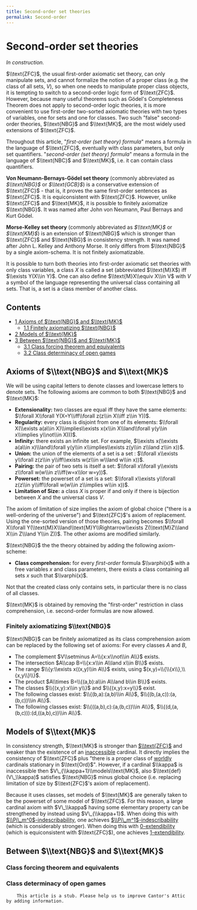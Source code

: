 ```yaml
---
title: Second-order set theories
permalink: Second-order
---
```

# Second-order set theories











*In construction.*

$\\text{ZFC}$, the usual first-order axiomatic set theory, can only
manipulate sets, and cannot formalize the notion of a proper class (e.g.
the class of all sets, $V$), so when one needs to manipulate proper
class objects, it is tempting to switch to a second-order logic form of
$\\text{ZFC}$. However, because many useful theorems such as Gödel's
Completeness Theorem does not apply to second-order logic theories, it
is more convenient to use first-order two-sorted axiomatic theories with
two types of variables, one for sets and one for classes. Two such
"false" second-order theories, $\\text{NBG}$ and $\\text{MK}$, are the
most widely used extensions of $\\text{ZFC}$.

Throughout this article, "*first-order (set theory) formula*" means a
formula in the language of $\\text{ZFC}$, eventually with class
parameters, but only set quantifiers. "*second-order (set theory)
formula*" means a formula in the language of $\\text{NBC}$ and
$\\text{MK}$, i.e. it can contain class quantifiers.

**Von Neumann-Bernays-Gödel set theory** (commonly abbreviated as
*$\\text{NBG}$* or *$\\text{GCB}$*) is a conservative extension of
$\\text{ZFC}$ - that is, it proves the same first-order sentences as
$\\text{ZFC}$. It is equiconsistent with $\\text{ZFC}$. However, unlike
$\\text{ZFC}$ and $\\text{MK}$, it is possible to finitely axiomatize
$\\text{NBG}$. It was named after John von Neumann, Paul Bernays and
Kurt Gödel.

**Morse-Kelley set theory** (commonly abbreviated as *$\\text{MK}$* or
*$\\text{KM}$*) is an extension of $\\text{NBG}$ which is stronger than
$\\text{ZFC}$ and $\\text{NBG}$ in consistency strength. It was named
after John L. Kelley and Anthony Morse. It only differs from
$\\text{NBG}$ by a single axiom-schema. It is not finitely
axiomatizable.

It is possible to turn both theories into first-order axiomatic set
theories with only class variables, a class $X$ is called a set
(abbreviated $\\text{M}X$) iff $\\exists Y(X\\in Y)$. One can also
define $\\text{M}X\\equiv X\\in V$ with $V$ a symbol of the language
representing the universal class containing all sets. That is, a set is
a class member of another class.



## Contents


-   [<span class="tocnumber">1</span> <span class="toctext">Axioms of
    $\\text{NBG}$ and
    $\\text{MK}$</span>](#Axioms_of_.24.5Ctext.7BNBG.7D.24_and_.24.5Ctext.7BMK.7D.24)
    -   [<span class="tocnumber">1.1</span> <span
        class="toctext">Finitely axiomatizing
        $\\text{NBG}$</span>](#Finitely_axiomatizing_.24.5Ctext.7BNBG.7D.24)
-   [<span class="tocnumber">2</span> <span class="toctext">Models of
    $\\text{MK}$</span>](#Models_of_.24.5Ctext.7BMK.7D.24)
-   [<span class="tocnumber">3</span> <span class="toctext">Between
    $\\text{NBG}$ and
    $\\text{MK}$</span>](#Between_.24.5Ctext.7BNBG.7D.24_and_.24.5Ctext.7BMK.7D.24)
    -   [<span class="tocnumber">3.1</span> <span class="toctext">Class
        forcing theorem and
        equivalents</span>](#Class_forcing_theorem_and_equivalents)
    -   [<span class="tocnumber">3.2</span> <span class="toctext">Class
        determinacy of open
        games</span>](#Class_determinacy_of_open_games)


## Axioms of $\\text{NBG}$ and $\\text{MK}$

We will be using capital letters to denote classes and lowercase letters
to denote sets. The following axioms are common to both $\\text{NBG}$
and $\\text{MK}$:

-   **Extensionality:** two classes are equal iff they have the same
    elements: $\\forall X\\forall Y(X=Y\\iff\\forall z(z\\in X\\iff
    z\\in Y))$.
-   **Regularity:** every class is disjoint from one of its elements:
    $\\forall X(\\exists a(a\\in X)\\implies\\exists x(x\\in
    X\\land\\forall y(y\\in x\\implies y\\not\\in X)))$.
-   **Infinity:** there exists an infinite set. For example, $\\exists
    x(\\exists a(a\\in x)\\land\\forall y(y\\in x\\implies\\exists
    z(y\\in z\\land z\\in x))$.
-   **Union:** the union of the elements of a set is a set : $\\forall
    x\\exists y\\forall z(z\\in y\\iff\\exists w(z\\in w\\land w\\in
    x))$.
-   **Pairing:** the pair of two sets is itself a set: $\\forall
    x\\forall y\\exists z\\forall w(w\\in z\\iff(w=x\\lor w=y))$.
-   **Powerset:** the powerset of a set is a set: $\\forall x\\exists
    y\\forall z(z\\in y\\iff\\forall w(w\\in z\\implies w\\in x))$.
-   **Limitation of Size:** a class $X$ is proper if and only if there
    is bijection between $X$ and the universal class $V$.

The axiom of limitation of size implies the axiom of global choice
("there is a well-ordering of the universe") and $\\text{ZFC}$'s axiom
of replacement. Using the one-sorted version of those theories, pairing
becomes $\\forall X\\forall
Y(\\text{M}X\\land\\text{M}Y\\Rightarrow\\exists Z(\\text{M}Z\\land
X\\in Z\\land Y\\in Z))$. The other axioms are modified similarly.

$\\text{NBG}$ the the theory obtained by adding the following
axiom-scheme:

-   **Class comprehension:** for every *first-order* formula
    $\\varphi(x)$ with a free variables $x$ and class parameters, there
    exists a class containing all sets $x$ such that $\\varphi(x)$.

Not that the created class only contains sets, in particular there is no
class of all classes.

$\\text{MK}$ is obtained by removing the "first-order" restriction in
class comprehension, i.e. second-order formulas are now allowed.

### <span id="Finitely_axiomatizing_.24.5Ctext.7BNBG.7D.24" class="mw-headline">Finitely axiomatizing $\\text{NBG}$</span>

$\\text{NBG}$ can be finitely axiomatized as its class comprehension
axiom can be replaced by the following set of axioms: For every classes
$A$ and $B$,

-   The complement $V\\setminus A=\\{x:x\\not\\in A\\}$ exists.
-   The intersection $A\\cap B=\\{x:x\\in A\\land x\\in B\\}$ exists.
-   The range $\\{y:\\exists x((x,y)\\in A\\}$ exists, using
    $(x,y)=\\{\\{x\\},\\{x,y\\}\\}$.
-   The product $A\\times B=\\{(a,b):a\\in A\\land b\\in B\\}$ exists.
-   The classes $\\{(x,y):x\\in y\\}$ and $\\{(x,y):x=y\\}$ exist.
-   The following classes exist: $\\{(b,a):(a,b)\\in A\\}$,
    $\\{(b,(a,c)):(a,(b,c))\\in A\\}$.
-   The following classes exist: $\\{((a,b),c):(a,(b,c))\\in A\\}$,
    $\\{(d,(a,(b,c))):(d,((a,b),c))\\in A\\}$.

## Models of $\\text{MK}$

In consistency strength, $\\text{MK}$ is stronger than
[$\\text{ZFC}$](/ZFC "ZFC")
and weaker than the existence of an
[inaccessible](/Inaccessible "Inaccessible")
cardinal. It directly implies the consistency of $\\text{ZFC}$ plus
"there is a proper class of
[worldly](/Worldly "Worldly")
cardinals stationary in $\\text{Ord}$". However, if a cardinal $\\kappa$
is inaccessible then $V\_{\\kappa+1}\\models\\text{MK}$, also
$\\text{def}(V\_\\kappa)$ satisfies $\\text{NBG}$ minus global choice
(i.e. replacing limitation of size by $\\text{ZFC}$'s axiom of
replacement).

Because it uses classes, set models of $\\text{MK}$ are generally taken
to be the powerset of some model of $\\text{ZFC}$. For this reason, a
large cardinal axiom with $V\_\\kappa$ having some elementary property
can be strengthened by instead using $V\_{\\kappa+1}$. When doing this
with
[$\\Pi\_m^0$-indescribability](/Indescribable "Indescribable"),
one achieves
[$\\Pi\_m^1$-indescribability](/Indescribable "Indescribable")
(which is considerably stronger). When doing this with
[0-extendibility](/Extendible "Extendible")
(which is equiconsistent with $\\text{ZFC}$), one achieves
[1-extendibility](/Extendible "Extendible").

## Between $\\text{NBG}$ and $\\text{MK}$

### <span id="Class_forcing_theorem_and_equivalents" class="mw-headline">Class forcing theorem and equivalents</span>

### <span id="Class_determinacy_of_open_games" class="mw-headline">Class determinacy of open games</span>

        This article is a stub. Please help us to improve Cantor's Attic by adding information.

  


